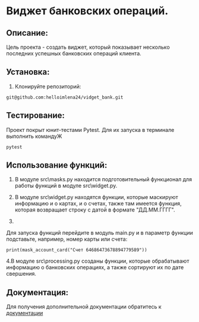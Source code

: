 # Виджет банковских операций.

## Описание:
Цель проекта - создать виджет, который показывает несколько последних успешных банковских операций клиента.

## Установка:
1. Клонируйте репозиторий:
```
git@github.com:helloimlena24/vidget_bank.git
```
## Тестирование:
Проект покрыт юнит-тестами Pytest. Для их запуска в терминале выполнить командуЖ
```commandline
pytest
```

## Использование функций:
1. В модуле src\masks.py находится подготовительный функционал для работы функций в модуле src\widget.py.

2. В модуле src\widget.py находятся функции, которые маскируют информацию и о картах, и о счетах,
также там имеется функция, которая возвращает строку с датой в формате "ДД.ММ.ГГГГ".
3. 
Для запуска функций перейдите в модуль main.py и в параметр функции подставьте, например, номер карты или счета:
```
print(mask_account_card("Счет 64686473678894779589"))
```
4.В модуле src\processing.py созданы функции, которые обрабатывают информацию о банковских операциях, а также сортируют их по дате свершения.

## Документация:
Для получения дополнительной документации обратитесь к [документации](https://github.com/helloimlena24)
